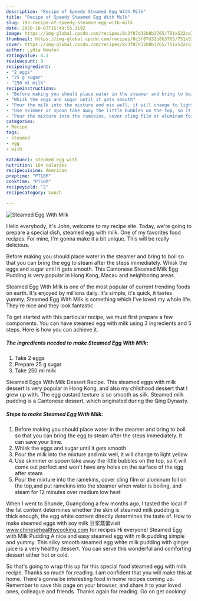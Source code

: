 ```yaml
---
description: "Recipe of Speedy Steamed Egg With Milk"
title: "Recipe of Speedy Steamed Egg With Milk"
slug: 793-recipe-of-speedy-steamed-egg-with-milk
date: 2020-10-07T15:49:55.319Z
image: https://img-global.cpcdn.com/recipes/8c3f87d32b8b3765/751x532cq70/steamed-egg-with-milk-recipe-main-photo.jpg
thumbnail: https://img-global.cpcdn.com/recipes/8c3f87d32b8b3765/751x532cq70/steamed-egg-with-milk-recipe-main-photo.jpg
cover: https://img-global.cpcdn.com/recipes/8c3f87d32b8b3765/751x532cq70/steamed-egg-with-milk-recipe-main-photo.jpg
author: Lydia Newton
ratingvalue: 4.1
reviewcount: 9
recipeingredient:
- "2 eggs"
- "25 g sugar"
- "250 ml milk"
recipeinstructions:
- "Before making you should place water in the steamer and bring to boil so that you can bring the egg to steam after the steps immediately. It can save your time."
- "Whisk the eggs and sugar until it gets smooth"
- "Pour the milk into the mixture and mix well, it will change to light yellow"
- "Use skimmer or spoon take away the little bubbles on the top, so it will come out perfect and won&#39;t have any holes on the surface of the egg after steam"
- "Pour the mixture into the ramekins, cover cling film or aluminum foil on the top,and put ramekins into the steamer when water is boiling, and steam for 12 minutes over medium low heat"
categories:
- Recipe
tags:
- steamed
- egg
- with

katakunci: steamed egg with 
nutrition: 164 calories
recipecuisine: American
preptime: "PT18M"
cooktime: "PT56M"
recipeyield: "2"
recipecategory: Lunch

---
```



![Steamed Egg With Milk](https://img-global.cpcdn.com/recipes/8c3f87d32b8b3765/751x532cq70/steamed-egg-with-milk-recipe-main-photo.jpg)

Hello everybody, it's John, welcome to my recipe site. Today, we're going to prepare a special dish, steamed egg with milk. One of my favorites food recipes. For mine, I'm gonna make it a bit unique. This will be really delicious.

Before making you should place water in the steamer and bring to boil so that you can bring the egg to steam after the steps immediately. Whisk the eggs and sugar until it gets smooth. This Cantonese Steamed Milk Egg Pudding is very popular in Hong Kong, Macau and neighboring areas.

Steamed Egg With Milk is one of the most popular of current trending foods on earth. It's enjoyed by millions daily. It's simple, it's quick, it tastes yummy. Steamed Egg With Milk is something which I've loved my whole life. They're nice and they look fantastic.


To get started with this particular recipe, we must first prepare a few components. You can have steamed egg with milk using 3 ingredients and 5 steps. Here is how you can achieve it.

<!--inarticleads1-->

##### The ingredients needed to make Steamed Egg With Milk:

1. Take 2 eggs
1. Prepare 25 g sugar
1. Take 250 ml milk


Steamed Eggs With Milk Dessert Recipe. This steamed eggs with milk dessert is very popular in Hong Kong, and also my childhood dessert that I grew up with. The egg custard texture is so smooth as silk. Steamed milk pudding is a Cantonese dessert, which originated during the Qing Dynasty. 

<!--inarticleads2-->

##### Steps to make Steamed Egg With Milk:

1. Before making you should place water in the steamer and bring to boil so that you can bring the egg to steam after the steps immediately. It can save your time.
1. Whisk the eggs and sugar until it gets smooth
1. Pour the milk into the mixture and mix well, it will change to light yellow
1. Use skimmer or spoon take away the little bubbles on the top, so it will come out perfect and won&#39;t have any holes on the surface of the egg after steam
1. Pour the mixture into the ramekins, cover cling film or aluminum foil on the top,and put ramekins into the steamer when water is boiling, and steam for 12 minutes over medium low heat


When I went to Shunde, Guangdong a few months ago, I tasted the local If the fat content determines whether the skin of steamed milk pudding is thick enough, the egg white content directly determines the taste of. How to make steamed eggs with soy milk 豆浆蒸蛋visit www.chinesehealthycooking.com for recipes Hi everyone! Steamed Egg with Milk Pudding A nice and easy steamed egg with milk pudding simple and yummy. This silky smooth steamed egg white milk pudding with ginger juice is a very healthy dessert. You can serve this wonderful and comforting dessert either hot or cold. 

So that's going to wrap this up for this special food steamed egg with milk recipe. Thanks so much for reading. I am confident that you will make this at home. There's gonna be interesting food in home recipes coming up. Remember to save this page on your browser, and share it to your loved ones, colleague and friends. Thanks again for reading. Go on get cooking!
